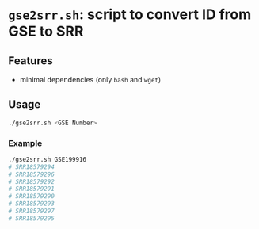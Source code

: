 # `gse2srr.sh`: script to convert ID from GSE to SRR

## Features

- minimal dependencies (only `bash` and `wget`)

## Usage

```bash
./gse2srr.sh <GSE Number>
```

### Example

```bash
./gse2srr.sh GSE199916
# SRR18579294
# SRR18579296
# SRR18579292
# SRR18579291
# SRR18579290
# SRR18579293
# SRR18579297
# SRR18579295
```
